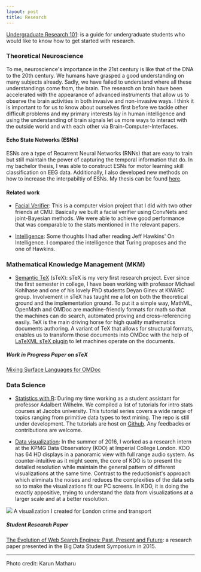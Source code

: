 ```yaml
---
layout: post
title: Research 
---
```

[Undergraduate Research 101](/blog/undergraduate_research): is a guide for undergraduate students who would like to know how to get started with research.

### Theoretical Neuroscience
To me, neuroscience's importance in the 21st century is like that of the DNA to the 20th century. We humans have grasped a good understanding on many subjects already. Sadly, we have failed to understand where all these understandings come from, the brain. The research on brain have been accelerated with the appearance of advanced instruments that allow us to observe the brain activities in both invasive and non-invasive ways. I think it is important to for us to know about ourselves first before we tackle other difficult problems and my primary interests lay in human intelligence and using the understanding of brain signals let us more ways to interact with the outside world and with each other via Brain-Computer-Interfaces.

#### Echo State Networks (ESNs)
ESNs are a type of Recurrent Neural Networks (RNNs) that are easy to train but still maintain the power of capturing the temporal information that do. In my bachelor thesis, I was able to construct ESNs for motor learning skill classification on EEG data. Additionally, I also developed new methods on how to increase the interpabiltiy of ESNs. My thesis can be found [here](/extra/thesis.pdf). 


#### Related work
* [Facial Verifier](/resources/cv_poster.pdf): This is a computer vision project that I did with two other friends at CMU. Basically we built a facial verifier using ConvNets and joint-Bayesian methods. We were able to achieve good performance that was comparable to the stats mentioned in the relevant papers.

* [Intelligence](/research/intelligence.pdf): Some thoughts I had after reading Jeff Hawkins' On Intelligence. I compared the intelligence that Turing proposes and the one of Hawkins.


### Mathematical Knowledge Management (MKM)
* [Semantic TeX](https://github.com/KWARC/sTeX) (sTeX): sTeX is my very first research project. Ever since the first semester in college, I have been working with professor Michael Kohlhase and one of his lovely PhD students Deyan Ginev at KWARC group. Involvement in sTeX has taught me a lot on both the theoretical ground and the implementation ground. To put it a simple way, MathML, OpenMath and OMDoc are machine-friendly formats for math so that the machines can do search, automated proving and cross-referencing easily. TeX is the main driving horse for high quality mathematics documents authoring. A variant of TeX that allows for structural formats, enables us to transform those documents into OMDoc with the help of [LaTeXML sTeX plugin](https://github.com/KWARC/LaTeXML-Plugin-sTeX) to let machines operate on the documents.

##### Work in Progress Paper on sTeX
[Mixing Surface Languages for OMDoc](/research/cicm_2016.pdf)

### Data Science
* [Statistics with R](/r/r_home): During my time working as a student assistant for professor Adalbert Wilhelm. We compiled a list of tutorials for intro stats courses at Jacobs university. This tutorial series covers a wide range of topics ranging from primitive data types to text mining. The repo is still under development. The tutorials are host on [Github](https://github.com/angerhang/statsTutorial). Any feedbacks or contributions are welcome.

* [Data visualization](https://www.imperial.ac.uk/data-science/about-the-institute/facilities/kpmg-data-observatory-/): In the summer of 2016, I worked as a research intern at the KPMG Data Observatory (KDO) at Imperial College London. KDO has 64 HD displays in a panoramic view with full range audio system. As counter-intuitive as it might seem, the core of KDO is to present the detailed resolution while maintain the general pattern of different visualizations at the same time. Contrast to the reductionist's approach which eliminats the noises and reduces the complexities of the data sets so to make the visualizations fit our PC screens. In KDO, it is doing the exactly appositive, trying to understand the data from visualizations at a larger scale and at a better resolution.

![](/img/gdo.JPG)
A visualization I created for London crime and transport 

##### Student Research Paper
[The Evolution of Web Search Engines: Past, Present and Future](/research/bigData.pdf): a research paper presented in the Big Data Student Symposium in 2015.

---
Photo credit: Karun Matharu
